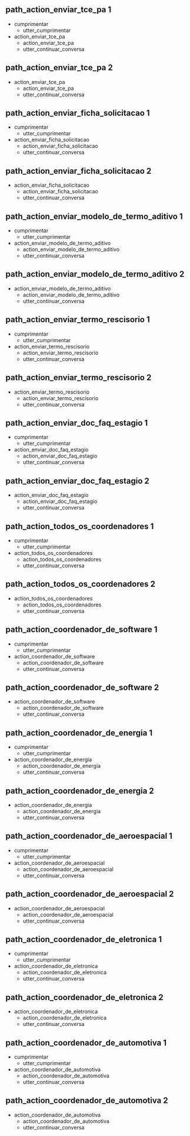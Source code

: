 ## path_action_enviar_tce_pa 1
* cumprimentar
  - utter_cumprimentar
* action_enviar_tce_pa
  - action_enviar_tce_pa
  - utter_continuar_conversa

## path_action_enviar_tce_pa 2
* action_enviar_tce_pa
  - action_enviar_tce_pa
  - utter_continuar_conversa

## path_action_enviar_ficha_solicitacao 1
* cumprimentar
  - utter_cumprimentar
* action_enviar_ficha_solicitacao
  - action_enviar_ficha_solicitacao
  - utter_continuar_conversa

## path_action_enviar_ficha_solicitacao 2
* action_enviar_ficha_solicitacao
  - action_enviar_ficha_solicitacao
  - utter_continuar_conversa

## path_action_enviar_modelo_de_termo_aditivo 1
* cumprimentar
  - utter_cumprimentar
* action_enviar_modelo_de_termo_aditivo
  - action_enviar_modelo_de_termo_aditivo
  - utter_continuar_conversa

## path_action_enviar_modelo_de_termo_aditivo 2
* action_enviar_modelo_de_termo_aditivo
  - action_enviar_modelo_de_termo_aditivo
  - utter_continuar_conversa

## path_action_enviar_termo_rescisorio 1
* cumprimentar
  - utter_cumprimentar
* action_enviar_termo_rescisorio
  - action_enviar_termo_rescisorio
  - utter_continuar_conversa

## path_action_enviar_termo_rescisorio 2
* action_enviar_termo_rescisorio
  - action_enviar_termo_rescisorio
  - utter_continuar_conversa

## path_action_enviar_doc_faq_estagio 1
* cumprimentar
  - utter_cumprimentar
* action_enviar_doc_faq_estagio
  - action_enviar_doc_faq_estagio
  - utter_continuar_conversa

## path_action_enviar_doc_faq_estagio 2
* action_enviar_doc_faq_estagio
  - action_enviar_doc_faq_estagio
  - utter_continuar_conversa

## path_action_todos_os_coordenadores 1
* cumprimentar
  - utter_cumprimentar
* action_todos_os_coordenadores
  - action_todos_os_coordenadores
  - utter_continuar_conversa

## path_action_todos_os_coordenadores 2
* action_todos_os_coordenadores
  - action_todos_os_coordenadores
  - utter_continuar_conversa

## path_action_coordenador_de_software 1
* cumprimentar
  - utter_cumprimentar
* action_coordenador_de_software
  - action_coordenador_de_software
  - utter_continuar_conversa

## path_action_coordenador_de_software 2
* action_coordenador_de_software
  - action_coordenador_de_software
  - utter_continuar_conversa

## path_action_coordenador_de_energia 1
* cumprimentar
  - utter_cumprimentar
* action_coordenador_de_energia
  - action_coordenador_de_energia
  - utter_continuar_conversa

## path_action_coordenador_de_energia 2
* action_coordenador_de_energia
  - action_coordenador_de_energia
  - utter_continuar_conversa

## path_action_coordenador_de_aeroespacial 1
* cumprimentar
  - utter_cumprimentar
* action_coordenador_de_aeroespacial
  - action_coordenador_de_aeroespacial
  - utter_continuar_conversa

## path_action_coordenador_de_aeroespacial 2
* action_coordenador_de_aeroespacial
  - action_coordenador_de_aeroespacial
  - utter_continuar_conversa


## path_action_coordenador_de_eletronica 1
* cumprimentar
  - utter_cumprimentar
* action_coordenador_de_eletronica
  - action_coordenador_de_eletronica
  - utter_continuar_conversa

## path_action_coordenador_de_eletronica 2
* action_coordenador_de_eletronica
  - action_coordenador_de_eletronica
  - utter_continuar_conversa

## path_action_coordenador_de_automotiva 1
* cumprimentar
  - utter_cumprimentar
* action_coordenador_de_automotiva
  - action_coordenador_de_automotiva
  - utter_continuar_conversa

## path_action_coordenador_de_automotiva 2
* action_coordenador_de_automotiva
  - action_coordenador_de_automotiva
  - utter_continuar_conversa